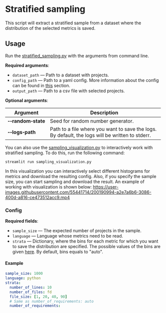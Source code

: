 # Stratified sampling

This script will extract a stratified sample from a dataset where the distribution of the selected metrics is saved.

## Usage
Run the [stratified_sampling.py](stratified_sampling.py) with the arguments from command line.

**Required arguments**:
- `dataset_path` — Path to a dataset with projects.
- `config_path` — Path to a yaml config. More information about the config can be found in [this](#config) section.
- `output_path` — Path to a csv file with selected projects.

**Optional arguments**:

| Argument                             | Description                                                                                     |
|--------------------------------------|-------------------------------------------------------------------------------------------------|
| **&#8209;&#8209;random&#8209;state** | Seed for random number generator.                                                               |
| **&#8209;&#8209;logs&#8209;path**    | Path to a file where you want to save the logs. By default, the logs will be written to stderr. |

You can also use the [sampling_visualization.py](sampling_visualization.py) to interactively work with stratified sampling. 
To do this, run the following command:
```
streamlit run sampling_visualization.py
```

In this visualization you can interactively select different histograms for metrics and download the resulting config. 
Also, if you specify the sample size, you can start sampling and download the result. 
An example of working with visualization is shown below:
https://user-images.githubusercontent.com/55441714/200190994-a2e7a6b6-3086-400d-a816-ce473512acc9.mp4

### Config

**Required fields**:
- `sample_size` — The expected number of projects in the sample.
- `language` — Language whose metrics need to be read.
- `strata` — Dictionary, where the bins for each metric for which you want to save the distribution are specified. 
  The possible values of the bins are given [here](https://numpy.org/doc/stable/reference/generated/numpy.histogram_bin_edges.html). 
  By default, bins equals to "auto".

#### Example
```yaml
sample_size: 1000
language: python
strata:
  number_of_lines: 10
  number_of_files: fd
  file_size: [1, 20, 40, 90]
  # Same as number_of_requirements: auto
  number_of_requirements: 
```
